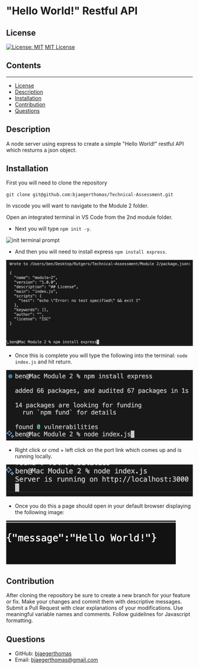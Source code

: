 # "Hello World!" Restful API

  ## License
  
  [![License: MIT](https://img.shields.io/badge/License-MIT-yellow.svg)](https://opensource.org/licenses/MIT)
  [MIT License](https://opensource.org/licenses/MIT)

  ## Contents
  ---------

  - [License](#license)
  - [Description](#description)
  - [Installation](#installation)
  - [Contribution](#contribution)
  - [Questions](#questions)

  ## Description

  A node server using express to create a simple "Hello World!" restful API which resturns a json object.

  ## Installation

  First you will need to clone the repository

  `` git clone git@github.com:bjaegerthomas/Technical-Assessment.git ``

  In vscode you will want to navigate to the Module 2 folder.

  Open an integrated terminal in VS Code from the 2nd module folder.

  - Next you will type  `` npm init -y ``.
  
  ![init terminal prompt](./assets/imgages/init.png)

  - And then you will need to install express `` npm install express ``.
  
  ![express terminal prompt](./assets/images/express.png)

  - Once this is complete you will type the following into the terminal: `` node index.js `` and hit return.
  
  ![initiating the server prompt](./assets/images/start.png)

  - Right click or cmd + left click on the port link which comes up and is running locally.
  
  ![server is running](./assets/images/server.png)

  - Once you do this a page should open in your default browser displaying the following image:

  ![Hello World!](./assets/images/hello.png)

  ## Contribution

  After cloning the repository be sure to create a new branch for your feature or fix.
  Make your changes and commit them with descriptive messages.
  Submit a Pull Request with clear explanations of your modifications.
  Use meaningful variable names and comments.
  Follow guidelines for Javascript formatting.

  ## Questions

  - GitHub: [bjaegerthomas](https://github.com/bjaegerthomas)
  - Email: bjaegerthomas@gmail.com